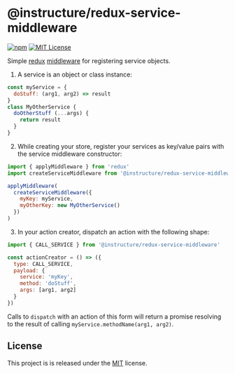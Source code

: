 # @instructure/redux-service-middleware

[![npm](https://img.shields.io/npm/v/@instructure/redux-service-middleware.svg)](https://www.npmjs.com/package/@instructure/redux-service-middleware)
[![MIT License](https://img.shields.io/npm/l/@instructure/redux-service-middleware.svg?style=flat-square)](https://github.com/instructure/redux-service-middleware/blob/master/LICENSE)

Simple [redux](https://redux.js.org/) [middleware](https://redux.js.org/advanced/middleware/) for registering service objects.

1. A service is an object or class instance:

```javascript
const myService = {
  doStuff: (arg1, arg2) => result
}
class MyOtherService {
  doOtherStuff (...args) {
    return result
  }
}
```

2. While creating your store, register your services as key/value pairs
   with the service middleware constructor:

```javascript
import { applyMiddleware } from 'redux'
import createServiceMiddleware from '@instructure/redux-service-middleware'

applyMiddleware(
  createServiceMiddleware({
    myKey: myService,
    myOtherKey: new MyOtherService()
  })
)
```

3. In your action creator, dispatch an action with the following shape:

```javascript
import { CALL_SERVICE } from '@instructure/redux-service-middleware'

const actionCreator = () => ({
  type: CALL_SERVICE,
  payload: {
    service: 'myKey',
    method: 'doStuff',
    args: [arg1, arg2]
  }
})
```

Calls to `dispatch` with an action of this form will return a promise
resolving to the result of calling
`myService.methodName(arg1, arg2)`.

## License

This project is is released under the [MIT](LICENSE) license.
